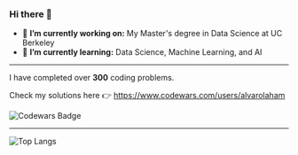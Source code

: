 ### Hi there 👋

- 🔭 **I’m currently working on:** My Master's degree in Data Science at UC Berkeley
- 🌱 **I’m currently learning:** Data Science, Machine Learning, and AI
  
---

I have completed over **300** coding problems. 

Check my solutions here 👉 https://www.codewars.com/users/alvarolaham

![Codewars Badge](https://www.codewars.com/users/alvarolaham/badges/large)

---

![Top Langs](https://github-readme-stats.vercel.app/api/top-langs/?username=alvarolaham&layout=compact&theme=radical)






<!--
**alvarolaham/alvarolaham** is a ✨ _special_ ✨ repository because its `README.md` (this file) appears on your GitHub profile.

Here are some ideas to get you started:

- 🔭 I’m currently working on ...
- 🌱 I’m currently learning ...
- 👯 I’m looking to collaborate on ...
- 🤔 I’m looking for help with ...
- 💬 Ask me about ...
- 📫 How to reach me: ...
- 😄 Pronouns: ...
- ⚡ Fun fact: ...
-->
